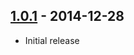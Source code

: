 ## [1.0.1] - 2014-12-28

* Initial release

[1.0.1]: https://github.com/rnorth/visible-assertions/releases/tag/visible-assertions-1.0.1